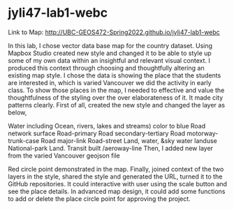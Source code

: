 # jyli47-lab1-webc
Link to Map: http://UBC-GEOS472-Spring2022.github.io/jyli47-lab1-webc


In this lab, I chose vector data base map for the country dataset. Using Mapbox Studio created new style and changed it to be able to style up some of my own data within an insightful and relevant visual context. I produced this context through choosing and thoughtfully altering an existing map style. I chose the data is showing the place that the students are interested in, which is varied Vancouver we did the activity in early class. To show those places in the map, I needed to effective and value the thoughtfulness of the styling over the over elaborateness of it. It made city patterns clearly. First of all, created the new style and changed the layer as below,

Water including Ocean, rivers, lakes and streams) color to blue
Road network surface
Road-primary
Road secondary-tertiary
Road motorway-trunk-case
Road major-link
Road-street
Land, water, &sky water
landuse
National-park
Land.
Transit built
/aeroway-line
Then, I added new layer from the varied Vancouver geojson file

Red circle point demonstrated in the map.
Finally, joined context of the two layers in the style, shared the style and generated the URL, turned it to the GitHub repositories. It could interactive with user using the scale button and see the place details. In advanced map design, it could add some functions to add or delete the place circle point for approving the project.
